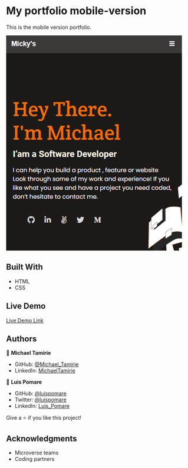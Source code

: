 # My portfolio mobile-version

This is the mobile version portfolio. 

![screenshot](./screenshot.PNG)

## Built With

- HTML
- CSS

## Live Demo

[Live Demo Link](https://micky373.github.io/Portfolio_setup_and_mobile_version_skeleton/)

## Authors

👤 **Michael Tamirie**

- GitHub: [@Michael_Tamirie](https://github.com/Micky373)
- LinkedIn: [MichaelTamirie](https://www.linkedin.com/in/michael-tamirie-288a331ab)

👤 **Luis Pomare**

- GitHub: [@luispomare](https://github.com/luis-pomare)
- Twitter: [@luispomare](https://twitter.com/LuisPomare1)
- LinkedIn: [Luis_Pomare](https://linkedin.com/in/linkedinhandle)

Give a ⭐️ if you like this project!

## Acknowledgments

- Microverse teams
- Coding partners

